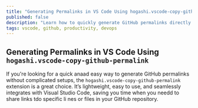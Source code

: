 ```yaml
---
title: "Generating Permalinks in VS Code Using hogashi.vscode-copy-github-permalink"
published: false
description: "Learn how to quickly generate GitHub permalinks directly from VS Code using the hogashi.vscode-copy-github-permalink extension."
tags: vscode, github, productivity, devops
---
```


## Generating Permalinks in VS Code Using `hogashi.vscode-copy-github-permalink`

If you're looking for a quick anaad easy way to generate GitHub permalinks without complicated setups, the `hogashi.vscode-copy-github-permalink` extension is a great choice. It’s lightweight, easy to use, and seamlessly integrates with Visual Studio Code, saving you time when you needd to share links tdo specific li nes or files in your GitHub repository.
